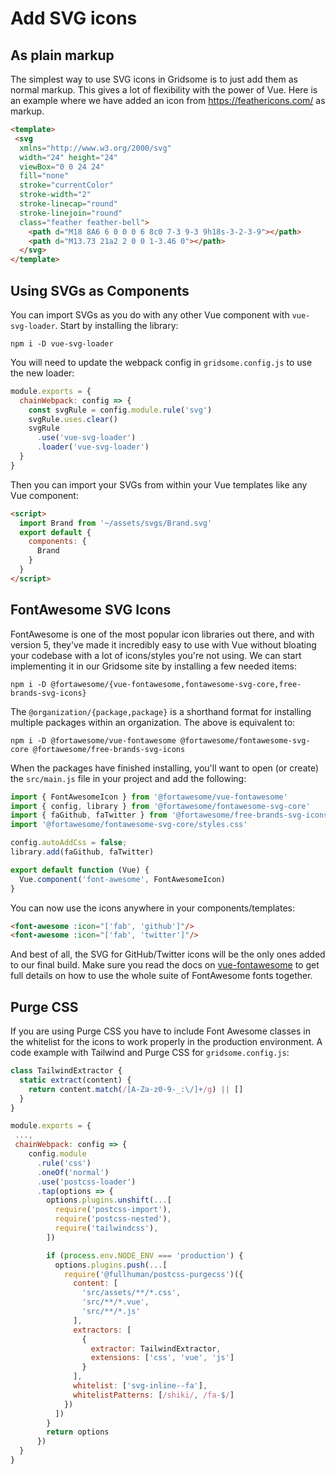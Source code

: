# Add SVG icons

## As plain markup

The simplest way to use SVG icons in Gridsome is to just add them as normal markup. This gives a lot of flexibility with the power of Vue.  Here is an example where we have added an icon from https://feathericons.com/ as markup.

```html
<template>
 <svg 
  xmlns="http://www.w3.org/2000/svg" 
  width="24" height="24" 
  viewBox="0 0 24 24" 
  fill="none" 
  stroke="currentColor" 
  stroke-width="2" 
  stroke-linecap="round" 
  stroke-linejoin="round" 
  class="feather feather-bell">
    <path d="M18 8A6 6 0 0 0 6 8c0 7-3 9-3 9h18s-3-2-3-9"></path>
    <path d="M13.73 21a2 2 0 0 1-3.46 0"></path>
  </svg>
</template>
```

## Using SVGs as Components

You can import SVGs as you do with any other Vue component with `vue-svg-loader`. Start by installing the library:

```shell
npm i -D vue-svg-loader
```

You will need to update the webpack config in `gridsome.config.js` to use the new loader:
```js
module.exports = {
  chainWebpack: config => {
    const svgRule = config.module.rule('svg')
    svgRule.uses.clear()
    svgRule
      .use('vue-svg-loader')
      .loader('vue-svg-loader')
  }
}
```

Then you can import your SVGs from within your Vue templates like any Vue component:
```html
<script>
  import Brand from '~/assets/svgs/Brand.svg'
  export default {
    components: {
      Brand
    }
  }
</script>
```

## FontAwesome SVG Icons

FontAwesome is one of the most popular icon libraries out there, and with version 5, they've made it incredibly easy to use with Vue without bloating your codebase with a lot of icons/styles you're not using. We can start implementing it in our Gridsome site by installing a few needed items:

```shell
npm i -D @fortawesome/{vue-fontawesome,fontawesome-svg-core,free-brands-svg-icons}
```

The `@organization/{package,package}` is a shorthand format for installing multiple packages within an organization. The above is equivalent to:

```shell
npm i -D @fortawesome/vue-fontawesome @fortawesome/fontawesome-svg-core @fortawesome/free-brands-svg-icons
```

When the packages have finished installing, you'll want to open (or create) the `src/main.js` file in your project and add the following:

```js
import { FontAwesomeIcon } from '@fortawesome/vue-fontawesome'
import { config, library } from '@fortawesome/fontawesome-svg-core'
import { faGithub, faTwitter } from '@fortawesome/free-brands-svg-icons'
import '@fortawesome/fontawesome-svg-core/styles.css'

config.autoAddCss = false;
library.add(faGithub, faTwitter)

export default function (Vue) {
  Vue.component('font-awesome', FontAwesomeIcon)
}
```

You can now use the icons anywhere in your components/templates:

```html
<font-awesome :icon="['fab', 'github']"/>
<font-awesome :icon="['fab', 'twitter']"/>
```

And best of all, the SVG for GitHub/Twitter icons will be the only ones added to our final build. Make sure you read the docs on [vue-fontawesome](https://github.com/FortAwesome/vue-fontawesome) to get full details on how to use the whole suite of FontAwesome fonts together.

## Purge CSS

If you are using Purge CSS you have to include Font Awesome classes in the whitelist for the icons to work properly in the production environment. A code example with Tailwind and Purge CSS for `gridsome.config.js`:

```js
class TailwindExtractor {
  static extract(content) {
    return content.match(/[A-Za-z0-9-_:\/]+/g) || []
  }
}

module.exports = {
 ...,
 chainWebpack: config => {
    config.module
      .rule('css')
      .oneOf('normal')
      .use('postcss-loader')
      .tap(options => {
        options.plugins.unshift(...[
          require('postcss-import'),
          require('postcss-nested'),
          require('tailwindcss'),
        ])

        if (process.env.NODE_ENV === 'production') {
          options.plugins.push(...[
            require('@fullhuman/postcss-purgecss')({
              content: [
                'src/assets/**/*.css',
                'src/**/*.vue',
                'src/**/*.js'
              ],
              extractors: [
                {
                  extractor: TailwindExtractor,
                  extensions: ['css', 'vue', 'js']
                }
              ],
              whitelist: ['svg-inline--fa'],
              whitelistPatterns: [/shiki/, /fa-$/]
            })
          ])
        }
        return options
      })
  }
}
```
